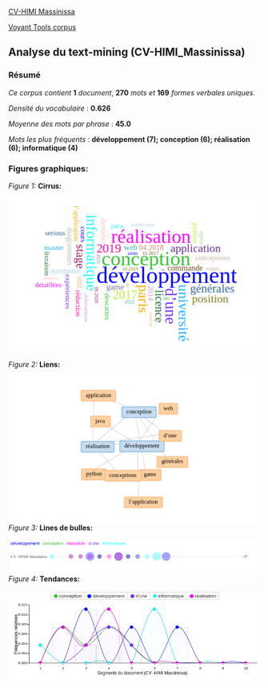 [CV-HIMI Massinissa](https://samszo.github.io/M1_INFO_20-21/MassiHimi/cv.html)  

[Voyant Tools corpus](https://voyant-tools.org/?corpus=3fd959482ae3beef61738aecaa5f9615)  

## Analyse du text-mining (CV-HIMI_Massinissa)  
### Résumé
*Ce corpus contient* **1** *document*, **270** *mots et* **169** *formes verbales uniques.*  

*Densité du vocabulaire* : **0.626**  

*Moyenne des mots par phrase* : **45.0**  

*Mots les plus fréquents* : **développement (7); conception (6); réalisation (6); informatique (4)**  


### Figures graphiques:  



*Figure 1:*  **Cirrus:** 

![VT_img0](https://github.com/samszo/M1_INFO_20-21/blob/main/MassiHimi/img/VT_img0.png)  

 *Figure 2:*  **Liens:**  

![](https://github.com/samszo/M1_INFO_20-21/blob/main/MassiHimi/img/VT_img1.png)  
 *Figure 3:*  **Lines de bulles:** 

![](https://github.com/samszo/M1_INFO_20-21/blob/main/MassiHimi/img/VT_img2.png)  
*Figure 4:*  **Tendances:**

![](https://github.com/samszo/M1_INFO_20-21/blob/main/MassiHimi/img/VT_img3.png)





